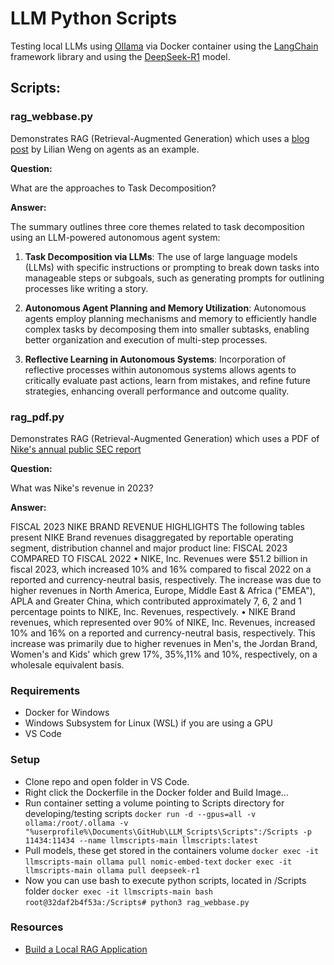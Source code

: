 # LLM Python Scripts

Testing local LLMs using [Ollama](https://github.com/ollama/ollama) via Docker container using the [LangChain](https://python.langchain.com/) framework library and using the [DeepSeek-R1](https://github.com/deepseek-ai/DeepSeek-R1) model.

## Scripts:

### rag_webbase.py
Demonstrates RAG (Retrieval-Augmented Generation) which uses a [blog post](https://lilianweng.github.io/posts/2023-06-23-agent/) by Lilian Weng on agents as an example.

**Question:**

What are the approaches to Task Decomposition?

**Answer:**

The summary outlines three core themes related to task decomposition using an LLM-powered autonomous agent system:

1. **Task Decomposition via LLMs**: The use of large language models (LLMs) with specific instructions or prompting to break down tasks into manageable steps or subgoals, such as generating prompts for outlining processes like writing a story.

2. **Autonomous Agent Planning and Memory Utilization**: Autonomous agents employ planning mechanisms and memory to efficiently handle complex tasks by decomposing them into smaller subtasks, enabling better organization and execution of multi-step processes.

3. **Reflective Learning in Autonomous Systems**: Incorporation of reflective processes within autonomous systems allows agents to critically evaluate past actions, learn from mistakes, and refine future strategies, enhancing overall performance and outcome quality.

### rag_pdf.py
Demonstrates RAG (Retrieval-Augmented Generation) which uses a PDF of [Nike's annual public SEC report](https://s1.q4cdn.com/806093406/files/doc_downloads/2023/414759-1-_5_Nike-NPS-Combo_Form-10-K_WR.pdf)

**Question:**

What was Nike's revenue in 2023?

**Answer:**

FISCAL 2023 NIKE BRAND REVENUE HIGHLIGHTS
The following tables present NIKE Brand revenues disaggregated by reportable operating segment, distribution channel and
major product line:
FISCAL 2023 COMPARED TO FISCAL 2022
• NIKE, Inc. Revenues were $51.2 billion in fiscal 2023, which increased 10% and 16% compared to fiscal 2022 on a reported
and currency-neutral basis, respectively. The increase was due to higher revenues in North America, Europe, Middle East &
Africa ("EMEA"), APLA and Greater China, which contributed approximately 7, 6, 2 and 1 percentage points to NIKE, Inc.
Revenues, respectively.
• NIKE Brand revenues, which represented over 90% of NIKE, Inc. Revenues, increased 10% and 16% on a reported and
currency-neutral basis, respectively. This increase was primarily due to higher revenues in Men's, the Jordan Brand,
Women's and Kids' which grew 17%, 35%,11% and 10%, respectively, on a wholesale equivalent basis.

### Requirements

- Docker for Windows
- Windows Subsystem for Linux (WSL) if you are using a GPU
- VS Code

### Setup

- Clone repo and open folder in VS Code.
- Right click the Dockerfile in the Docker folder and Build Image...
- Run container setting a volume pointing to Scripts directory for developing/testing scripts
`docker run -d --gpus=all -v ollama:/root/.ollama -v "%userprofile%\Documents\GitHub\LLM_Scripts\Scripts":/Scripts -p 11434:11434 --name llmscripts-main llmscripts:latest`
- Pull models, these get stored in the containers volume
`docker exec -it llmscripts-main ollama pull nomic-embed-text`
`docker exec -it llmscripts-main ollama pull deepseek-r1`
- Now you can use bash to execute python scripts, located in /Scripts folder
`docker exec -it llmscripts-main bash`
`root@32daf2b4f53a:/Scripts# python3 rag_webbase.py`

### Resources
- [Build a Local RAG Application](https://python.langchain.com/v0.2/docs/tutorials/local_rag/)